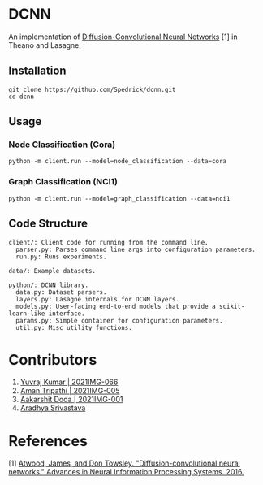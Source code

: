 # DCNN
An implementation of [Diffusion-Convolutional Neural Networks](http://papers.nips.cc/paper/6212-diffusion-convolutional-neural-networks.pdf) [1] in Theano and Lasagne.

## Installation
    git clone https://github.com/Spedrick/dcnn.git
	cd dcnn

## Usage
### Node Classification (Cora)
	python -m client.run --model=node_classification --data=cora
### Graph Classification (NCI1)
	python -m client.run --model=graph_classification --data=nci1

## Code Structure
    client/: Client code for running from the command line.
      parser.py: Parses command line args into configuration parameters.
      run.py: Runs experiments.
    
    data/: Example datasets.
    
    python/: DCNN library.
      data.py: Dataset parsers.
      layers.py: Lasagne internals for DCNN layers.
      models.py: User-facing end-to-end models that provide a scikit-learn-like interface.
      params.py: Simple container for configuration parameters.
      util.py: Misc utility functions.

# Contributors

1. [Yuvraj Kumar | 2021IMG-066](https://github.com/Spedrick)
2. [Aman Tripathi | 2021IMG-005](https://github.com/meMANNY)
3. [Aakarshit Doda | 2021IMG-001](https://github.com/Aakarshit01)
4. [Aradhya Srivastava](https://github.com/AradhyaS2003)



# References
[1] [Atwood, James, and Don Towsley. "Diffusion-convolutional neural networks." Advances in Neural Information Processing Systems. 2016.](http://papers.nips.cc/paper/6212-diffusion-convolutional-neural-networks.pdf)

